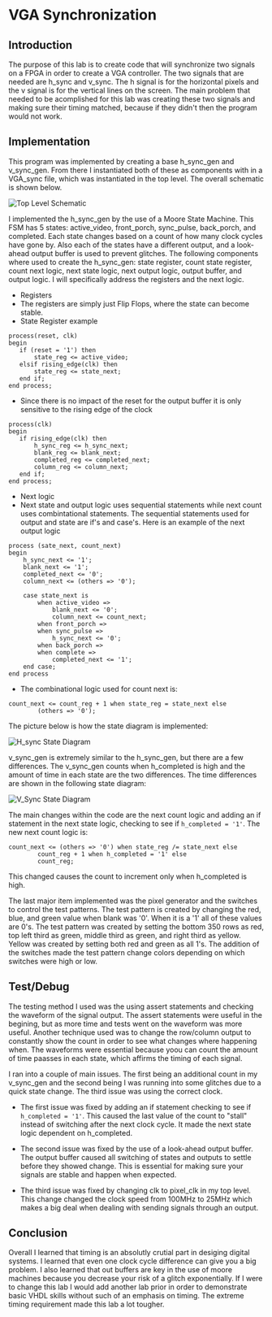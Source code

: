# VGA Synchronization

## Introduction

The purpose of this lab is to create code that will synchronize two signals on a FPGA in order to create a VGA controller. The two signals that are needed are h_sync and v_sync. The h signal is for the horizontal pixels and the v signal is for the vertical lines on the screen. The main problem that needed to be acomplished for this lab was creating these two signals and making sure their timing matched, because if they didn't then the program would not work.

## Implementation

This program was implemented by creating a base h_sync_gen and v_sync_gen. From there I instantiated both of these as components with in a VGA_sync file, which was instantiated in the top level. The overall schematic is shown below.

![Top Level Schematic](schematic.JPG)

I implemented the h_sync_gen by the use of a Moore State Machine. This FSM has 5 states: active_video, front_porch, sync_pulse, back_porch, and completed. Each state changes based on a count of how many clock cycles have gone by. Also each of the states have a different output, and a look-ahead output buffer is used to prevent glitches. The following components where used to create the h_sync_gen: state register, count state register, count next logic, next state logic, next output logic, output buffer, and output logic.
I will specifically address the registers and the next logic.

- Registers
 - The registers are simply just Flip Flops, where the state can become stable.
 - State Register example
 ```
 process(reset, clk)
 begin
 	if (reset = '1') then
		state_reg <= active_video;
	elsif rising_edge(clk) then
		state_reg <= state_next;
	end if;
 end process;
 ```
 - Since there is no impact of the reset for the output buffer it is only sensitive to the rising edge of the clock
 ```
 process(clk)
 begin
 	if rising_edge(clk) then
		h_sync_reg <= h_sync_next;
		blank_reg <= blank_next;
		completed_reg <= completed_next;
		column_reg <= column_next;
	end if;
 end process;
 ```
- Next logic
 - Next state and output logic uses sequential statements while next count uses combintational statements. The sequential statements used for output and state are if's and case's. Here is an example of the next output logic
```
process (sate_next, count_next)
begin
	h_sync_next <= '1';
	blank_next <= '1';
	completed_next <= '0';
	column_next <= (others => '0');

	case state_next is
		when active_video =>
			blank_next <= '0';
			column_next <= count_next;
		when front_porch =>
		when sync_pulse =>
			h_sync_next <= '0';
		when back_porch =>
		when complete =>
			completed_next <= '1';
	end case;
end process
```

 - The combinational logic used for count next is: 
```
count_next <= count_reg + 1 when state_reg = state_next else
		(others => '0');
```

The picture below is how the state diagram is implemented:

![H_sync State Diagram](h_sync_state_diagram.jpg)

v_sync_gen is extremely similar to the h_sync_gen, but there are a few differences. The v_sync_gen counts when h_completed is high and the amount of time in each state are the two differences. The time differences are shown in the following state diagram:

![V_Sync State Diagram](v_sync_state_diagram.jpg)

The main changes within the code are the next count logic and adding an if statement in the next state logic, checking to see if `h_completed = '1'`. The new next count logic is:

```
count_next <= (others => '0') when state_reg /= state_next else
		count_reg + 1 when h_completed = '1' else
		count_reg;
```

This changed causes the count to increment only when h_completed is high.

The last major item implemented was the pixel generator and the switches to control the test patterns. The test pattern is created by changing the red, blue, and green value when blank was '0'. When it is a '1' all of these values are 0's. The test pattern was created by setting the bottom 350 rows as red, top left third as green, middle third as green, and right third as yellow. Yellow was created by setting both red and green as all 1's. The addition of the switches made the test pattern change colors depending on which switches were high or low.


## Test/Debug

The testing method I used was the using assert statements and checking the waveform of the signal output. The assert statements were useful in the begining, but as more time and tests went on the waveform was more useful. Another technique used was to change the row/column output to constantly show the count in order to see what changes where happening when. The waveforms were essential because yoou can count the amount of time paasses in each state, which affirms the timing of each signal.  

I ran into a couple of main issues. The first being an additional count in my v_sync_gen and the second being I was running into some glitches due to a quick state change. The third issue was using the correct clock. 

- The first issue was fixed by adding an if statement checking to see if `h_completed = '1'`. This caused the last value of the count to "stall" instead of switching after the next clock cycle. It made the next state logic dependent on h_completed. 

- The second issue was fixed by the use of a look-ahead output buffer. The output buffer caused all switching of states and outputs to settle before they showed change. This is essential for making sure your signals are stable and happen when expected.

- The third issue was fixed by changing clk to pixel_clk in my top level. This change changed the clock speed from 100MHz to 25MHz which makes a big deal when dealing with sending signals through an output.

## Conclusion

Overall I learned that timing is an absolutly crutial part in desiging digital systems. I learned that even one clock cycle difference can give you a big problem. I also learned that out buffers are key in the use of moore machines because you decrease your risk of a glitch exponentially. If I were to change this lab I would add another lab prior in order to demonstrate basic VHDL skills without such of an emphasis on timing. The extreme timing requirement made this lab a lot tougher.
